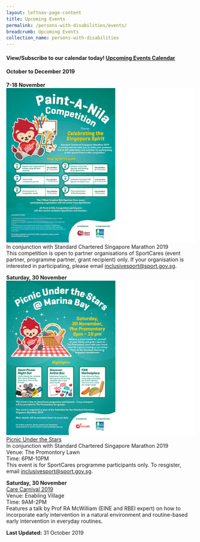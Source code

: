 ```yaml
---
layout: leftnav-page-content
title: Upcoming Events
permalink: /persons-with-disabilities/events/
breadcrumb: Upcoming Events
collection_name: persons-with-disabilities
---
```


#### View/Subscribe to our calendar today! [Upcoming Events Calendar](https://teamup.com/kszzuuzwp4j1c2he1f)

#### October to December 2019

**7-18 November**
![Paint-a-Nila Competition Information](/images/Paint-a-Nila.jpg)
<BR>In conjunction with Standard Chartered Singapore Marathon 2019
<BR>This competition is open to partner organisations of SportCares (event partner, programme partner, grant recipient) only. If your organisation is interested in participating, please email inclusivesport@sport.gov.sg. 
  
**Saturday, 30 November**
![Picnic Under the Stars Information](/images/Picnic.jpg)
<BR><U>Picnic Under the Stars</u>
<BR>In conjunction with Standard Chartered Singapore Marathon 2019
<BR>Venue: The Promontory Lawn 
<BR>Time: 6PM-10PM
<BR>This event is for SportCares programme participants only. To resgister, email inclusivesport@sport.gov.sg.

**Saturday, 30 November**
<BR><U>Care Carnival 2019</u>
<BR>Venue: Enabling Village 
<BR>Time: 9AM-2PM
<BR>Features a talk by Prof RA McWilliam (EINE and RBEI expert) on how to incorporate early intervention in a natural environment and routine-based early intervention in everyday routines. 

<B>Last Updated:</b> 31 October 2019
